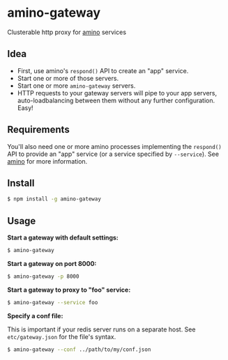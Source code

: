 amino-gateway
===============

Clusterable http proxy for [amino](https://github.com/cantina/amino) services

Idea
----

  - First, use amino's `respond()` API to create an "app" service.
  - Start one or more of those servers.
  - Start one or more `amino-gateway` servers.
  - HTTP requests to your gateway servers will pipe to your app servers,
    auto-loadbalancing between them without any further configuration. Easy!

Requirements
------------

You'll also need one or more amino processes implementing the `respond()` API
to provide an "app" service (or a service specified by `--service`).
See [amino](https://github.com/cantina/amino) for more information.

Install
-------

```bash
$ npm install -g amino-gateway
```

Usage
-----

**Start a gateway with default settings:**

```bash
$ amino-gateway
```

**Start a gateway on port 8000:**

```bash
$ amino-gateway -p 8000
```

**Start a gateway to proxy to "foo" service:**

```bash
$ amino-gateway --service foo
```

**Specify a conf file:**

This is important if your redis server runs on a separate host. See `etc/gateway.json` for the file's syntax.

```bash
$ amino-gateway --conf ../path/to/my/conf.json
```